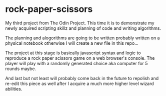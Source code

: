 # rock-paper-scissors

My third project from The Odin Project. This time it is to demonstrate my newly acquired scripting skillz and planning of code and writing algorithms.

The planning and alogorithms are going to be written probably written on a physical notebook otherwise I will create a new file in this repo...

The project at this stage is basically javascript syntax and logic to reproduce a rock paper scissors game on a web browser's console. The player will play with a randomly generated choice aka computer for 5 rounds maybe.

And last but not least will probably come back in the future to repolish and re-edit this piece as well after I acquire a much more higher level wizard abilities.
